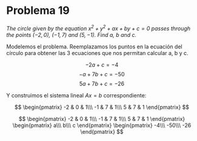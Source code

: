 # Problema 19

_The circle given by the equation $x^2 + y^2 + ax + by +c = 0$ passes through the points $(-2,0)$, $(-1,7)$ and $(5,-1)$. Find $a$, $b$ and $c$._

Modelemos el problema. Reemplazamos los puntos en la ecuación del círculo para obtener las 3 ecuaciones que nos permitan calcular a, b y c.

$$ -2a + c = -4 $$
$$ -a + 7b + c = -50 $$
$$ 5a + 7b + c = -26 $$

Y construimos el sistema lineal $Ax=b$ correspondiente:

$$
\begin{pmatrix}
-2 & 0 & 1\\\
-1 & 7 & 1\\\
5 & 7 & 1
\end{pmatrix}
$$

$$
\begin{pmatrix}
-2 & 0 & 1\\\
-1 & 7 & 1\\\
5 & 7 & 1
\end{pmatrix}
\begin{pmatrix}
a\\\
b\\\
c
\end{pmatrix}
\begin{pmatrix}
-4\\\
-50\\\
-26
\end{pmatrix}
$$

